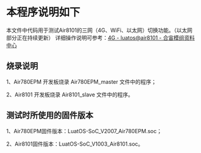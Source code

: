 # 本程序说明如下

本文件中代码用于测试Air8101的三网（4G、WiFi、以太网）切换功能。（以太网部分正在持续更新）
详细操作说明可参考：[4G - luatos@air8101 - 合宙模组资料中心](https://docs.openluat.com/air8101/luatos/app/multinetwork/4G/)

## 烧录说明

1、Air780EPM 开发板烧录 Air780EPM_master 文件中的程序；

2、Air8101 开发板烧录 Air8101_slave 文件中的程序。

## 测试时所使用的固件版本

1、Air780EPM固件版本：LuatOS-SoC_V2007_Air780EPM.soc；

2、Air8101固件版本：LuatOS-SoC_V1003_Air8101.soc。

